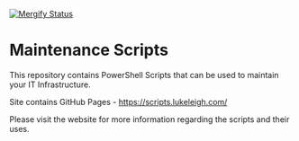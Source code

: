 [![Mergify Status][mergify-status]][mergify]

[mergify]: https://mergify.io
[mergify-status]: https://img.shields.io/endpoint.svg?url=https://gh.mergify.io/badges/BanterBoy/maintenance&style=flat

# Maintenance Scripts

This repository contains PowerShell Scripts that can be used to maintain your IT Infrastructure.

Site contains GitHub Pages - https://scripts.lukeleigh.com/

Please visit the website for more information regarding the scripts and their uses.
